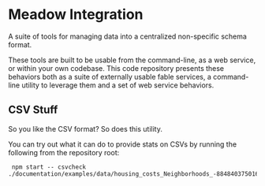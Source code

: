 # Meadow Integration

A suite of tools for managing data into a centralized non-specific schema format.

These tools are built to be usable from the command-line, as a web service, or within your own codebase.  This code repository presents these behaviors both as a suite of externally usable fable services, a command-line utility to leverage them and a set of web service behaviors.

## CSV Stuff

So you like the CSV format?  So does this utility.

You can try out what it can do to provide stats on CSVs by running the following from the repository root:

```shell
 npm start -- csvcheck ./documentation/examples/data/housing_costs_Neighborhoods_-8848403750169343217.csv
 ```
